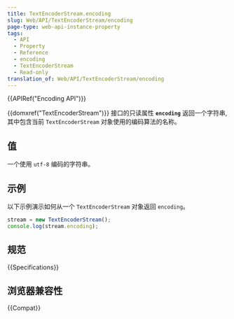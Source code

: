 ```yaml
---
title: TextEncoderStream.encoding
slug: Web/API/TextEncoderStream/encoding
page-type: web-api-instance-property
tags:
  - API
  - Property
  - Reference
  - encoding
  - TextEncoderStream
  - Read-only
translation_of: Web/API/TextEncoderStream/encoding
---
```

{{APIRef("Encoding API")}}

{{domxref("TextEncoderStream")}} 接口的只读属性 **`encoding`** 返回一个字符串,其中包含当前 `TextEncoderStream` 对象使用的编码算法的名称。

## 值

一个使用 `utf-8` 编码的字符串。

## 示例

以下示例演示如何从一个 `TextEncoderStream` 对象返回 `encoding`。

```js
stream = new TextEncoderStream();
console.log(stream.encoding);
```

## 规范

{{Specifications}}

## 浏览器兼容性

{{Compat}}
